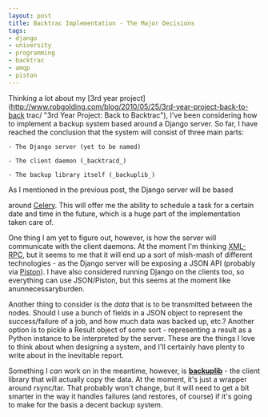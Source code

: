 ```yaml
--- 
layout: post
title: Backtrac Implementation - The Major Decisions
tags: 
- django
- university
- programming
- backtrac
- amqp
- piston
---
```


Thinking a lot about my [3rd year
project](http://www.robgolding.com/blog/2010/05/25/3rd-year-project-back-to-back
trac/ "3rd Year Project: Back to Backtrac"), I've been considering how to
implement a backup system based around a Django server. So far, I have reached
the conclusion that the system will consist of three main parts:

	- The Django server (yet to be named)

	- The client daemon (_backtracd_)

	- The backup library itself (_backuplib_)


<!--more-->As I mentioned in the previous post, the Django server will be based
around [Celery](http://celeryproject.org/ "Celery Project"). This will offer me
the ability to schedule a task for a certain date and time in the future, which
is a huge part of the implementation taken care of.

One thing I am yet to figure out, however, is how the server will communicate
with the client daemons. At the moment I'm thinking
[XML-RPC](http://www.xmlrpc.com/ "XML-RPC"), but it seems to me that it will end
up a sort of mish-mash of different technologies - as the Django server will be
exposing a JSON API (probably via
[Piston](http://bitbucket.org/jespern/django-piston/ "django-piston")). I have
also considered running Django on the clients too, so everything can use
JSON/Piston, but this seems at the moment like anunnecessaryburden.

Another thing to consider is the _data_ that is to be transmitted between the
nodes. Should I use a bunch of fields in a JSON object to represent the
success/failure of a job, and how much data was backed up, etc.? Another option
is to pickle a Result object of some sort - representing a result as a Python
instance to be interpreted by the server. These are the things I love to think
about when designing a system, and I'll certainly have plenty to write about in
the inevitable report.

Something I _can_ work on in the meantime, however, is
**[backuplib](http://github.com/robgolding63/backuplib "backuplib")** - the
client library that will actually copy the data. At the moment, it's just a
wrapper around rsync/tar. That probably won't change, but it will need to get a
bit smarter in the way it handles failures (and restores, of course) if it's
going to make for the basis a decent backup system.

